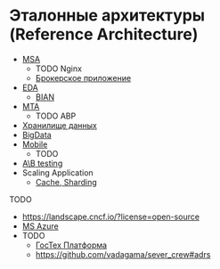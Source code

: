 # Эталонные архитектуры (Reference Architecture)

- [MSA](style/msa.md)
  - TODO Nginx
  - [Брокерское приложение](ref/ba.ti.md)
- [EDA](style/eda.md)
  - [BIAN](ref/bian.md)
- [MTA](pattern/mta/mta.md)
  - TODO ABP
- [Хранилище данных](system.class/store.md)
- [BigData](ref/bigdata.md)
- [Mobile](system.class/mobile.md)
  - TODO
- [A\B testing](/arch/ref/abtesting.md)
- Scaling Application
  - [Cache, Sharding](https://blog.bytebytego.com/p/from-0-to-millions-a-guide-to-scaling-7b4?utm_source=substack&utm_medium=email)

TODO

- <https://landscape.cncf.io/?license=open-source>
- [MS Azure](https://docs.microsoft.com/ru-RU/azure/architecture/architectures/?filter=reference-architecture)
- TODO
  - [ГосТех Платформа](https://platform.digital.gov.ru/events/23102021/)
  - <https://github.com/vadagama/sever_crew#adrs>
